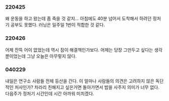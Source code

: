 ### 220425
왜 운동을 하고 왔는데 좀 죽을 것 같지...
아침에도 40분 넘어서 도착해서 하려던 정처기 공부도 못했다.
러닝은 일주일 1번이 적합한 것 같다.

### 220426
어제 잔뜩 어이 없었는데 역시 잠이 해결책인가보다.
어제는 당장 그만두고 싶다는 생각 뿐이었는데 그냥 오늘은 아무렇지 않다.

### 040229
내일은 연구소 사람들 전체 등산을 간다.
이 얼마나 사람들의 의견은 고려하지 않은 독단적인 처사인가?
차라리 친해지고 싶은거면 돌아가면서 밥을 사주지 의미가 너무 없다.
다음주가 정처기 시간인데 시간 아까워 미치겠다.
<!--stackedit_data:
eyJoaXN0b3J5IjpbMjA2MDQyNTkwMF19
-->